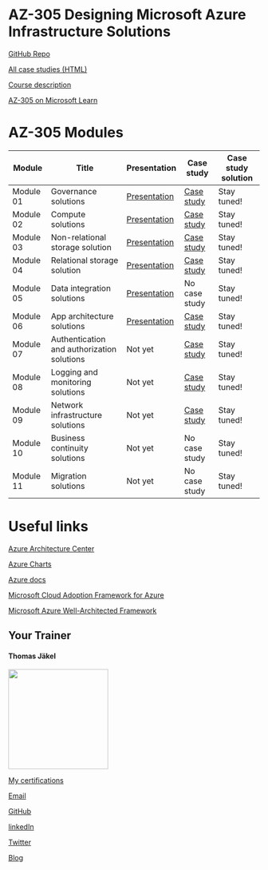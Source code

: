 # AZ-305 Designing Microsoft Azure Infrastructure Solutions

[GitHub Repo](https://github.com/MicrosoftLearning/AZ-305-DesigningMicrosoftAzureInfrastructureSolutions)

[All case studies (HTML)](https://microsoftlearning.github.io/AZ-305-DesigningMicrosoftAzureInfrastructureSolutions/)

[Course description](https://docs.microsoft.com/en-us/learn/certifications/courses/az-305t00)

[AZ-305 on Microsoft Learn](https://aka.ms/AZ-305StudentMaterials)


# AZ-305 Modules

| Module    | Title | Presentation | Case study | Case study solution |
| ----------|-------|--------------|------------|---------------------|
| Module 01 | Governance solutions                       | [Presentation](https://github.com/www42/305/blob/cbe13cb091f0f3f1148b816515d4933bd11475ff/Presentation/AZ-305T00A-ENU-Powerpoint_01.pdf) | [Case study](https://microsoftlearning.github.io/AZ-305-DesigningMicrosoftAzureInfrastructureSolutions/Instructions/CaseStudy/01-Governance.html) | Stay tuned! |
| Module 02 | Compute solutions                          | [Presentation](https://github.com/www42/305/blob/cbe13cb091f0f3f1148b816515d4933bd11475ff/Presentation/AZ-305T00A-ENU-PowerPoint_02.pdf) | [Case study](https://microsoftlearning.github.io/AZ-305-DesigningMicrosoftAzureInfrastructureSolutions/Instructions/CaseStudy/02-Compute.html) | Stay tuned! |
| Module 03 | Non-relational storage solution            | [Presentation](https://github.com/www42/305/blob/cbe13cb091f0f3f1148b816515d4933bd11475ff/Presentation/AZ-305T00A-ENU-PowerPoint_03.pdf) | [Case study]() | Stay tuned!  |
| Module 04 | Relational storage solution                | [Presentation](https://github.com/www42/305/blob/cbe13cb091f0f3f1148b816515d4933bd11475ff/Presentation/AZ-305T00A-ENU-Powerpoint_04.pdf) | [Case study]() | Stay tuned! |
| Module 05 | Data integration solutions                 | [Presentation](https://github.com/www42/305/blob/cbe13cb091f0f3f1148b816515d4933bd11475ff/Presentation/AZ-305T00A-ENU-Powerpoint_05.pdf) | No case study  | Stay tuned! |
| Module 06 | App architecture solutions                 | [Presentation](https://github.com/www42/305/blob/cbe13cb091f0f3f1148b816515d4933bd11475ff/Presentation/AZ-305T00A-ENU-PowerPoint_06.pdf) | [Case study]() | Stay tuned! |
| Module 07 | Authentication and authorization solutions | Not yet | [Case study]() | Stay tuned! |
| Module 08 | Logging and monitoring solutions           | Not yet | [Case study]() | Stay tuned! |
| Module 09 | Network infrastructure  solutions          | Not yet | [Case study]() | Stay tuned! |
| Module 10 | Business continuity solutions              | Not yet | No case study  | Stay tuned! |
| Module 11 | Migration solutions                        | Not yet | No case study  | Stay tuned! |

# Useful links

[Azure Architecture Center](https://https://docs.microsoft.com/en-us/azure/architecture/)

[Azure Charts](https://https://azurecharts.com/)

[Azure docs](https://https://docs.microsoft.com/en-us/azure/)

[Microsoft Cloud Adoption Framework for Azure](https://docs.microsoft.com/en-us/azure/cloud-adoption-framework/)

[Microsoft Azure Well-Architected Framework](https://docs.microsoft.com/en-us/azure/architecture/framework/)


##  Your Trainer
#### Thomas Jäkel

<img src="https://download69118.blob.core.windows.net/anon/Profilbild.jpg" width="200"/>

[My certifications](https://www.credly.com/users/thomas-jakel)

[Email](mailto:thomas.jaekel@brainymotion.de?subject=AZ-305)

[GitHub](https://github.com/www42)

[linkedIn](https://linkedin.com/in/tjkkll)

[Twitter](https://twitter.com/tjkkll)

[Blog](https://blog.az.training)